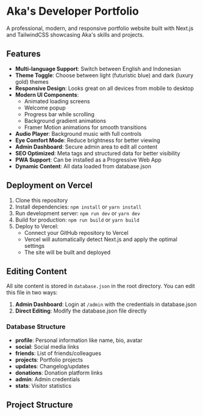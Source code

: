 # Aka's Developer Portfolio

A professional, modern, and responsive portfolio website built with Next.js and TailwindCSS showcasing Aka's skills and projects.

## Features

- **Multi-language Support**: Switch between English and Indonesian
- **Theme Toggle**: Choose between light (futuristic blue) and dark (luxury gold) themes
- **Responsive Design**: Looks great on all devices from mobile to desktop
- **Modern UI Components**:
  - Animated loading screens
  - Welcome popup
  - Progress bar while scrolling
  - Background gradient animations
  - Framer Motion animations for smooth transitions
- **Audio Player**: Background music with full controls
- **Eye Comfort Mode**: Reduce brightness for better viewing
- **Admin Dashboard**: Secure admin area to edit all content
- **SEO Optimized**: Meta tags and structured data for better visibility
- **PWA Support**: Can be installed as a Progressive Web App
- **Dynamic Content**: All data loaded from database.json

## Deployment on Vercel

1. Clone this repository
2. Install dependencies: `npm install` or `yarn install`
3. Run development server: `npm run dev` or `yarn dev`
4. Build for production: `npm run build` or `yarn build`
5. Deploy to Vercel:
   - Connect your GitHub repository to Vercel
   - Vercel will automatically detect Next.js and apply the optimal settings
   - The site will be built and deployed

## Editing Content

All site content is stored in `database.json` in the root directory. You can edit this file in two ways:

1. **Admin Dashboard**: Login at `/admin` with the credentials in database.json
2. **Direct Editing**: Modify the database.json file directly

### Database Structure

- **profile**: Personal information like name, bio, avatar
- **social**: Social media links
- **friends**: List of friends/colleagues
- **projects**: Portfolio projects
- **updates**: Changelog/updates
- **donations**: Donation platform links
- **admin**: Admin credentials
- **stats**: Visitor statistics

## Project Structure

